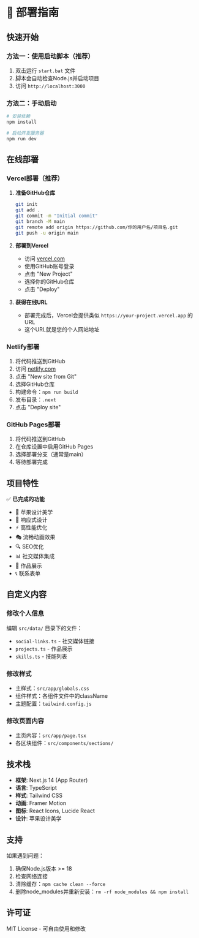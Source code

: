 # 🚀 部署指南

## 快速开始

### 方法一：使用启动脚本（推荐）
1. 双击运行 `start.bat` 文件
2. 脚本会自动检查Node.js并启动项目
3. 访问 `http://localhost:3000`

### 方法二：手动启动
```bash
# 安装依赖
npm install

# 启动开发服务器
npm run dev
```

## 在线部署

### Vercel部署（推荐）
1. **准备GitHub仓库**
   ```bash
   git init
   git add .
   git commit -m "Initial commit"
   git branch -M main
   git remote add origin https://github.com/你的用户名/项目名.git
   git push -u origin main
   ```

2. **部署到Vercel**
   - 访问 [vercel.com](https://vercel.com)
   - 使用GitHub账号登录
   - 点击 "New Project"
   - 选择你的GitHub仓库
   - 点击 "Deploy"

3. **获得在线URL**
   - 部署完成后，Vercel会提供类似 `https://your-project.vercel.app` 的URL
   - 这个URL就是您的个人网站地址

### Netlify部署
1. 将代码推送到GitHub
2. 访问 [netlify.com](https://netlify.com)
3. 点击 "New site from Git"
4. 选择GitHub仓库
5. 构建命令：`npm run build`
6. 发布目录：`.next`
7. 点击 "Deploy site"

### GitHub Pages部署
1. 将代码推送到GitHub
2. 在仓库设置中启用GitHub Pages
3. 选择部署分支（通常是main）
4. 等待部署完成

## 项目特性

✅ **已完成的功能**
- 🎨 苹果设计美学
- 📱 响应式设计
- ⚡ 高性能优化
- 🎭 流畅动画效果
- 🔍 SEO优化
- 📊 社交媒体集成
- 💼 作品展示
- 📞 联系表单

## 自定义内容

### 修改个人信息
编辑 `src/data/` 目录下的文件：
- `social-links.ts` - 社交媒体链接
- `projects.ts` - 作品展示
- `skills.ts` - 技能列表

### 修改样式
- 主样式：`src/app/globals.css`
- 组件样式：各组件文件中的className
- 主题配置：`tailwind.config.js`

### 修改页面内容
- 主页内容：`src/app/page.tsx`
- 各区块组件：`src/components/sections/`

## 技术栈

- **框架**: Next.js 14 (App Router)
- **语言**: TypeScript
- **样式**: Tailwind CSS
- **动画**: Framer Motion
- **图标**: React Icons, Lucide React
- **设计**: 苹果设计美学

## 支持

如果遇到问题：
1. 确保Node.js版本 >= 18
2. 检查网络连接
3. 清除缓存：`npm cache clean --force`
4. 删除node_modules并重新安装：`rm -rf node_modules && npm install`

## 许可证

MIT License - 可自由使用和修改 